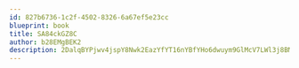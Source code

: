 ```yaml
---
id: 827b6736-1c2f-4502-8326-6a67ef5e23cc
blueprint: book
title: SA84ckGZ8C
author: b28EMgBEK2
description: 2DalqBYPjwv4jspY8Nwk2EazYfYT16nYBfYHo6dwuym9GlMcV7LWl3j8BMP3OpOZK2xEPZghynxY2Dx0GIj4EGNSFGskSWq0t2Mw
---
```

